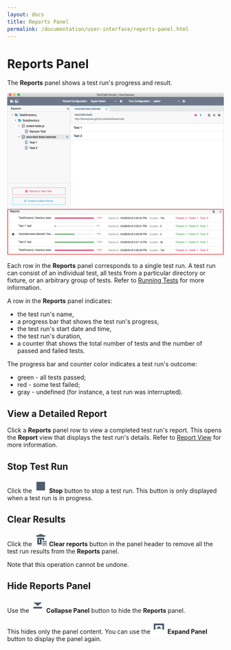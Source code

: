 ```yaml
---
layout: docs
title: Reports Panel
permalink: /documentation/user-interface/reports-panel.html
---
```

# Reports Panel

The **Reports** panel shows a test run's progress and result.

![Reports Panel](../../images/guides/reports-panel.png)

Each row in the **Reports** panel corresponds to a single test run. A test run can consist of an individual test, all tests from a particular directory or fixture, or an arbitrary group of tests. Refer to [Running Tests](../working-with-testcafe-studio/running-tests.md) for more information.

A row in the **Reports** panel indicates:

* the test run's name,
* a progress bar that shows the test run's progress,
* the test run's start date and time,
* the test run's duration,
* a counter that shows the total number of tests and the number of passed and failed tests.

The progress bar and counter color indicates a test run's outcome:

* green - all tests passed;
* red - some test failed;
* gray - undefined (for instance, a test run was interrupted).

## View a Detailed Report

Click a **Reports** panel row to view a completed test run's report. This opens the **Report** view that displays the test run's details. Refer to [Report View](report-view.md) for more information.

## Stop Test Run

Click the ![Stop Test](../../images/user-interface/reports-panel/stop-task-icon.svg) **Stop** button to stop a test run. This button is only displayed when a test run is in progress.

## Clear Results

Click the ![Clear Reports](../../images/user-interface/reports-panel/clear-reports-icon.svg) **Clear reports** button in the panel header to remove all the test run results from the **Reports** panel.

Note that this operation cannot be undone.

## Hide Reports Panel

Use the ![Collapse Panel](../../images/user-interface/reports-panel/collapse-panel-down-icon.svg) **Collapse Panel** button to hide the **Reports** panel.

This hides only the panel content. You can use the ![Expand Panel](../../images/user-interface/reports-panel/expand-panel-up-icon.svg) **Expand Panel** button to display the panel again.
